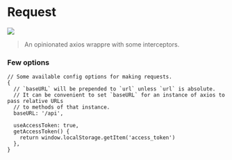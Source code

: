 # Request

[![](https://img.shields.io/badge/version-v0.1.0-brightgreen.svg)]()

> An opinionated axios wrappre with some interceptors.

### Few options

```
// Some available config options for making requests.
{
  // `baseURL` will be prepended to `url` unless `url` is absolute.
  // It can be convenient to set `baseURL` for an instance of axios to pass relative URLs
  // to methods of that instance.
  baseURL: '/api',

  useAccessToken: true,
  getAccessToken() {
    return window.localStorage.getItem('access_token')
  },
}
```
